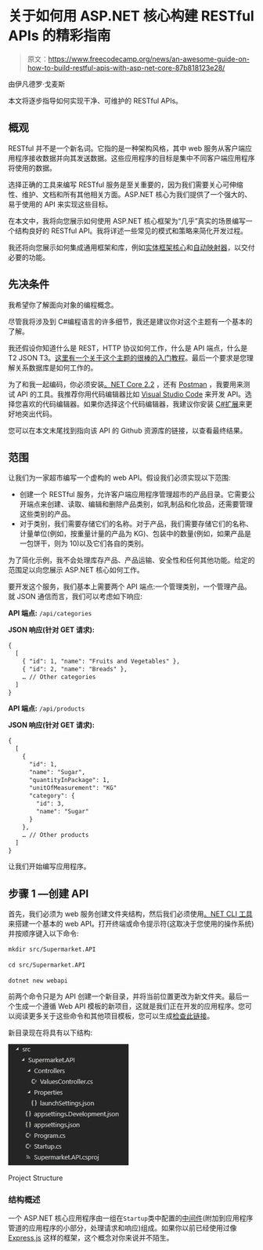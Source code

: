 # 关于如何用 ASP.NET 核心构建 RESTful APIs 的精彩指南

> 原文：<https://www.freecodecamp.org/news/an-awesome-guide-on-how-to-build-restful-apis-with-asp-net-core-87b818123e28/>

由伊凡德罗·戈麦斯

本文将逐步指导如何实现干净、可维护的 RESTful APIs。

## 概观

RESTful 并不是一个新名词。它指的是一种架构风格，其中 web 服务从客户端应用程序接收数据并向其发送数据。这些应用程序的目标是集中不同客户端应用程序将使用的数据。

选择正确的工具来编写 RESTful 服务是至关重要的，因为我们需要关心可伸缩性、维护、文档和所有其他相关方面。ASP.NET 核心为我们提供了一个强大的、易于使用的 API 来实现这些目标。

在本文中，我将向您展示如何使用 ASP.NET 核心框架为“几乎”真实的场景编写一个结构良好的 RESTful API。我将详述一些常见的模式和策略来简化开发过程。

我还将向您展示如何集成通用框架和库，例如[实体框架核心](https://docs.microsoft.com/en-us/ef/core/)和[自动映射器](https://automapper.org/)，以交付必要的功能。

## 先决条件

我希望你了解面向对象的编程概念。

尽管我将涉及到 C#编程语言的许多细节，我还是建议你对这个主题有一个基本的了解。

我还假设你知道什么是 REST，HTTP 协议如何工作，什么是 API 端点，什么是 T2 JSON T3。[这里有一个关于这个主题的很棒的入门教程](https://medium.freecodecamp.org/restful-services-part-i-http-in-a-nutshell-aab3bfedd131)。最后一个要求是您理解关系数据库是如何工作的。

为了和我一起编码，你必须安装[。NET Core 2.2](https://dotnet.microsoft.com/download) ，还有 [Postman](https://www.getpostman.com/) ，我要用来测试 API 的工具。我推荐你用代码编辑器比如 [Visual Studio Code](https://code.visualstudio.com/) 来开发 API。选择您喜欢的代码编辑器。如果你选择这个代码编辑器，我建议你安装 [C#扩展](https://code.visualstudio.com/docs/languages/csharp)来更好地突出代码。

您可以在本文末尾找到指向该 API 的 Github 资源库的链接，以查看最终结果。

## 范围

让我们为一家超市编写一个虚构的 web API。假设我们必须实现以下范围:

*   创建一个 RESTful 服务，允许客户端应用程序管理超市的产品目录。它需要公开端点来创建、读取、编辑和删除产品类别，如乳制品和化妆品，还需要管理这些类别的产品。
*   对于类别，我们需要存储它们的名称。对于产品，我们需要存储它们的名称、计量单位(例如，按重量计量的产品为 KG)、包装中的数量(例如，如果产品是一包饼干，则为 10)以及它们各自的类别。

为了简化示例，我不会处理库存产品、产品运输、安全性和任何其他功能。给定的范围足以向您展示 ASP.NET 核心如何工作。

要开发这个服务，我们基本上需要两个 API 端点:一个管理类别，一个管理产品。就 JSON 通信而言，我们可以考虑如下响应:

**API 端点:** `/api/categories`

**JSON 响应(针对 GET 请求):**

```
{
  [
    { "id": 1, "name": "Fruits and Vegetables" },
    { "id": 2, "name": "Breads" },
    … // Other categories
  ]
}
```

**API 端点:** `/api/products`

**JSON 响应(针对 GET 请求):**

```
{
  [
    {
      "id": 1,
      "name": "Sugar",
      "quantityInPackage": 1,
      "unitOfMeasurement": "KG"
      "category": {
        "id": 3,
        "name": "Sugar"
      }
    },
    … // Other products
  ]
}
```

让我们开始编写应用程序。

## 步骤 1 —创建 API

首先，我们必须为 web 服务创建文件夹结构，然后我们必须使用[。NET CLI 工具](https://docs.microsoft.com/en-us/dotnet/core/tools/?tabs=netcore2x)来搭建一个基本的 web API。打开终端或命令提示符(这取决于您使用的操作系统)并按顺序键入以下命令:

```
mkdir src/Supermarket.API

cd src/Supermarket.API

dotnet new webapi
```

前两个命令只是为 API 创建一个新目录，并将当前位置更改为新文件夹。最后一个生成一个遵循 Web API 模板的新项目，这就是我们正在开发的应用程序。您可以阅读更多关于这些命令和其他项目模板，您可以生成[检查此链接](https://docs.microsoft.com/en-us/dotnet/core/tools/dotnet-new?tabs=netcore21)。

新目录现在将具有以下结构:

![0*2-tGnweBt95uaaUl](img/fda73d2d17db0eef26e8943cc27a2a2f.png)

Project Structure

### 结构概述

一个 ASP.NET 核心应用程序由一组在`Startup`类中配置的[中间件](https://docs.microsoft.com/en-us/aspnet/core/fundamentals/middleware/?view=aspnetcore-2.2)(附加到应用程序管道的应用程序的小部分，处理请求和响应)组成。如果你以前已经使用过像 [Express.js](https://expressjs.com/) 这样的框架，这个概念对你来说并不陌生。